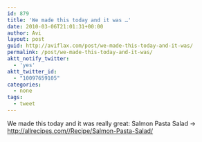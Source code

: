 ```yaml
---
id: 879
title: 'We made this today and it was …'
date: 2010-03-06T21:01:31+00:00
author: Avi
layout: post
guid: http://aviflax.com/post/we-made-this-today-and-it-was/
permalink: /post/we-made-this-today-and-it-was/
aktt_notify_twitter:
  - 'yes'
aktt_twitter_id:
  - "10097659105"
categories:
  - none
tags:
  - tweet
---
```

We made this today and it was really great: Salmon Pasta Salad → <a href="http://allrecipes.com//Recipe/Salmon-Pasta-Salad/" rel="nofollow">http://allrecipes.com//Recipe/Salmon-Pasta-Salad/</a>